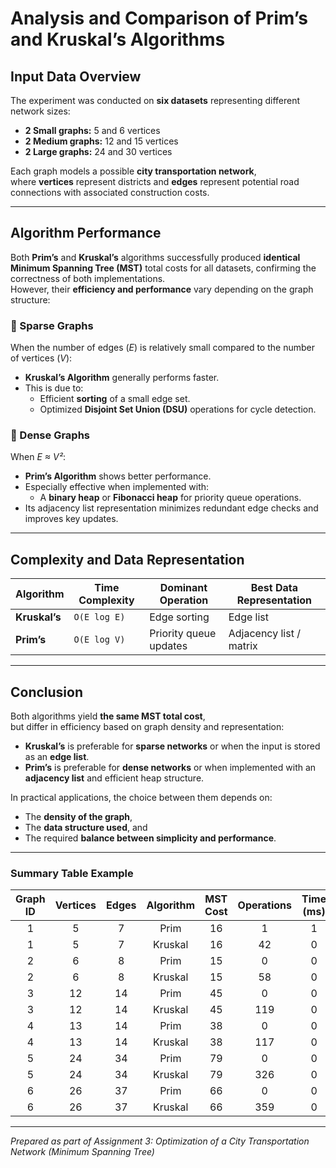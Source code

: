# Analysis and Comparison of Prim’s and Kruskal’s Algorithms

## Input Data Overview

The experiment was conducted on **six datasets** representing different network sizes:

- **2 Small graphs:** 5 and 6 vertices  
- **2 Medium graphs:** 12 and 15 vertices  
- **2 Large graphs:** 24 and 30 vertices  

Each graph models a possible **city transportation network**,  
where **vertices** represent districts and **edges** represent potential road connections with associated construction costs.

---

## Algorithm Performance

Both **Prim’s** and **Kruskal’s** algorithms successfully produced **identical Minimum Spanning Tree (MST)** total costs for all datasets, confirming the correctness of both implementations.  
However, their **efficiency and performance** vary depending on the graph structure:

### 🔹 Sparse Graphs
When the number of edges (*E*) is relatively small compared to the number of vertices (*V*):
- **Kruskal’s Algorithm** generally performs faster.  
- This is due to:
  - Efficient **sorting** of a small edge set.
  - Optimized **Disjoint Set Union (DSU)** operations for cycle detection.

### 🔹 Dense Graphs
When *E ≈ V²*:
- **Prim’s Algorithm** shows better performance.  
- Especially effective when implemented with:
  - A **binary heap** or **Fibonacci heap** for priority queue operations.  
- Its adjacency list representation minimizes redundant edge checks and improves key updates.

---

## Complexity and Data Representation

| Algorithm | Time Complexity | Dominant Operation | Best Data Representation |
|------------|----------------|--------------------|---------------------------|
| **Kruskal’s** | `O(E log E)` | Edge sorting | Edge list |
| **Prim’s** | `O(E log V)` | Priority queue updates | Adjacency list / matrix |

---

## Conclusion

Both algorithms yield **the same MST total cost**,  
but differ in efficiency based on graph density and representation:

- **Kruskal’s** is preferable for **sparse networks** or when the input is stored as an **edge list**.  
- **Prim’s** is preferable for **dense networks** or when implemented with an **adjacency list** and efficient heap structure.  

In practical applications, the choice between them depends on:
- The **density of the graph**,
- The **data structure used**, and
- The required **balance between simplicity and performance**.

---

### Summary Table Example

| Graph ID | Vertices | Edges | Algorithm | MST Cost | Operations | Time (ms) |
|:----------:|:---------:|:------:|:-----------:|:----------:|:------------:|:-----------:|
| 1 | 5 | 7 | Prim | 16 | 1 | 1 |
| 1 | 5 | 7 | Kruskal | 16 | 42 | 0 |
| 2 | 6 | 8 | Prim | 15 | 0 | 0 |
| 2 | 6 | 8 | Kruskal | 15 | 58 | 0 |
| 3 | 12 | 14 | Prim | 45 | 0 | 0 |
| 3 | 12 | 14 | Kruskal | 45 | 119 | 0 |
| 4 | 13 | 14 | Prim | 38 | 0 | 0 |
| 4 | 13 | 14 | Kruskal | 38 | 117 | 0 |
| 5 | 24 | 34 | Prim | 79 | 0 | 0 |
| 5 | 24 | 34 | Kruskal | 79 | 326 | 0 |
| 6 | 26 | 37 | Prim | 66 | 0 | 0 |
| 6 | 26 | 37 | Kruskal | 66 | 359 | 0 |

---

*Prepared as part of Assignment 3: Optimization of a City Transportation Network (Minimum Spanning Tree)*
